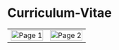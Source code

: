 # Curriculum-Vitae

<table align="center">
  <tr>
    <td align="center">
      <img src="https://github.com/IsratTasnimEsha/Curriculum-Vitae/assets/88322977/0fa74bba-656c-4921-9b70-9dd46c7061af" alt="Page 1" style="width: 100%;">
    </td>
    <td align="center">
      <img src="https://github.com/IsratTasnimEsha/Curriculum-Vitae/assets/88322977/782d780d-0643-4a5d-bf40-bf7bac3cbe2b" alt="Page 2" style="width: 100%;">
    </td>
  </tr>
</table>

